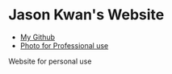 # Jason Kwan's Website
- [My Github](https://github.com/kore4n)
- [Photo for Professional use](https://vignette.wikia.nocookie.net/fairlyoddparents/images/5/56/Nega_Chin.png/revision/latest/scale-to-width-down/340?cb=20190212045649&path-prefix=en)

Website for personal use
